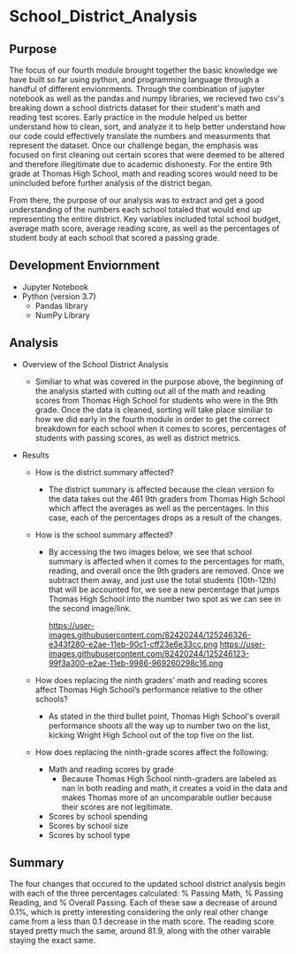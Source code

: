 # School_District_Analysis

## Purpose 
The focus of our fourth module brought together the basic knowledge we have built so far using python, and programming language through a handful of different envionrments. Through the combination of jupyter notebook as well as the pandas and numpy libraries, we recieved two csv's breaking down a school districts dataset for their student's math and reading test scores. Early practice in the module helped us better understand how to clean, sort, and analyze it to help better understand how our code could effectively translate the numbers and measurments that represent the dataset. Once our challenge began, the emphasis was focused on first cleaning out certain scores that were deemed to be altered and therefore illegitimate due to academic dishonesty. For the entire 9th grade at Thomas High School, math and reading scores would need to be unincluded before further analysis of the district began. 

From there, the purpose of our analysis was to extract and get a good understanding of the numbers each school totaled that would end up representing the entire district. Key variables included total school budget, average math score, average reading score, as well as the percentages of student body at each school that scored a passing grade.


## Development Enviornment
  - Jupyter Notebook 
  - Python (version 3.7)
      - Pandas library 
      - NumPy Library
      

## Analysis 
   - Overview of the School District Analysis 
       - Similiar to what was covered in the purpose above, the beginning of the analysis started with cutting out all of the math          and reading scores from Thomas High School for students who were in the 9th grade. Once the data is cleaned, sorting will          take place similiar to how we did early in the fourth module in order to get the correct breakdown for each school when            it comes to scores, percentages of students with passing scores, as well as district metrics. 
  
   - Results 
       - How is the district summary affected?
           - The district summary is affected because the clean version fo the data takes out the 461 9th graders from Thomas High              School which affect the averages as well as the percentages. In this case, each of the percentages drops as a result              of the changes. 
           
       - How is the school summary affected?
           - By accessing the two images below, we see that school summary is affected when it comes to the percentages for math,              reading, and overall once the 9th graders are removed. Once we subtract them away, and just use the total students                (10th-12th) that will be accounted for, we see a new percentage that jumps Thomas High School into the number two                  spot as we can see in the second image/link.
       
             https://user-images.githubusercontent.com/82420244/125246326-e343f280-e2ae-11eb-90c1-cff23e6e33cc.png
             https://user-images.githubusercontent.com/82420244/125246123-99f3a300-e2ae-11eb-9986-969260298c16.png
             
       - How does replacing the ninth graders’ math and reading scores affect Thomas High School’s performance relative to the              other schools?
           - As stated in the third bullet point, Thomas High School's overall performance shoots all the way up to number two on              the list, kicking Wright High School out of the top five on the list.
           
       - How does replacing the ninth-grade scores affect the following:
           - Math and reading scores by grade
               - Because Thomas High School ninth-graders are labeled as nan in both reading and math, it creates a void in the                    data and makes Thomas more of an uncomparable outlier because their scores are not legitimate. 
           - Scores by school spending
           - Scores by school size
           - Scores by school type
    
    
## Summary
The four changes that occured to the updated school district analysis begin with each of the three percentages calculated: % Passing Math, % Passing Reading, and % Overall Passing. Each of these saw a decrease of around 0.1%, which is pretty interesting considering the only real other change came from a less than 0.1 decrease in the math score. The reading score stayed pretty much the same, around 81.9, along with the other vairable staying the exact same. 
    
    
    